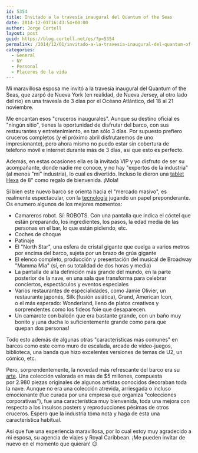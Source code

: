 ```yaml
---
id: 5354
title: Invitado a la travesía inaugural del Quantum of the Seas
date: 2014-12-01T16:43:54+00:00
author: Jorge Cortell
layout: post
guid: https://blog.cortell.net/es/?p=5354
permalink: /2014/12/01/invitado-a-la-travesia-inaugural-del-quantum-of-the-seas/
categories:
  - General
  - NY
  - Personal
  - Placeres de la vida
---
```

Mi maravillosa esposa me invitó a la travesía inaugural del Quantum of the Seas, que zarpó de Nueva York (en realidad, de Nueva Jersey, al otro lado del río) en una travesía de 3 días por el Océano Atlántico, del 18 al 21 noviembre.

Me encantan esos "cruceros inaugurales". Aunque su destino oficial es "ningún sitio", tienes la oportunidad de disfrutar del barco, con sus restaurantes y entretenimiento, en tan sólo 3 días. Por supuesto prefiero cruceros completos (y el próximo abril disfrutaremos de uno impresionante), pero ahora mismo no puedo estar sin cobertura de teléfono móvil e internet durante más de 3 días, así que esto es perfecto.

Además, en estas ocasiones ella es la invitada VIP y yo disfruto de ser su acompañante, donde nadie me conoce, y no hay "expertos de la industria" (al menos "mi" industria), lo cual es divertido. Incluso le dieron una <a title="https://hexaelectronics.com/product/hexa-blue-10-windows-tablet/" href="https://hexaelectronics.com/product/hexa-blue-10-windows-tablet/" target="_blank">tablet Hexa</a> de 8" como regalo de bienvenida. ¡Mola!

Si bien este nuevo barco se orienta hacia el "mercado masivo", es realmente espectacular, con la <a title="https://www.royalcaribbean.com/quantumoftheseas/technology/smart-experiences/" href="https://www.royalcaribbean.com/quantumoftheseas/technology/smart-experiences/" target="_blank">tecnología</a> jugando un papel preponderante. Os enumero algunos de los mejores momentos:

  * Camareros robot. Sí: ROBOTS. Con una pantalla que indica el cóctel que están preparando, los ingredientes, los pasos, la edad media de las personas en el bar, lo que están pidiendo, etc.
  * Coches de choque
  * Patinaje
  * El "North Star", una esfera de cristal gigante que cuelga a varios metros por encima del barco, sujeta por un brazo de grúa gigante
  * El elenco completo, producción y presentación del musical de Broadway "Mamma Mia" (sí, en su totalidad de dos horas y media)
  * La pantalla de alta definición más grande del mundo, en la parte posterior de la nave, en una sala que transforma para celebrar conciertos, espectáculos y eventos especiales
  * Varios restaurantes de especialidades, como Jamie Olivier, un restaurante japonés, Silk (fusión asiática), Grand, American Icon, o el más esperado: Wonderland, lleno de platos creativos y sorprendentes como los fideos foie que desaparecen.
  * Un camarote con balcón que era bastante grande, con un baño muy bonito y ¡una ducha lo suficientemente grande como para que quepan dos personas!

Todo esto además de algunas otras "características más comunes" en barcos como este como muro de escalada, arcade de vídeo-juegos, biblioteca, una banda que hizo excelentes versiones de temas de U2, un cómico, etc.

Pero, sorprendentemente, la novedad más refrescante del barco era su <a title="https://www.royalcaribbean.com/connect/quantum-of-the-seas-art-collection-a-deep-dive/" href="https://www.royalcaribbean.com/connect/quantum-of-the-seas-art-collection-a-deep-dive/" target="_blank">arte</a>. Una colección valorada en más de $5 millones, compuesta por 2.980 piezas originales de algunos artistas conocidos decoraban toda la nave. Aunque no era una colección atrevida, arriesgada o incluso emocionante (fue curada por una empresa que organiza "colecciones corporativas"), fue una característica muy bienvenida, toda una mejora con respecto a los insulsos posters y reproducciones pésimas de otros cruceros. Espero que la industria toma nota y haga de esta una característica habitual.

Así que fue una experiencia maravillosa, por lo cual estoy muy agradecido a mi esposa, su agencia de viajes y Royal Caribbean. ¡Me pueden invitar de nuevo en el momento que quieran! 😉